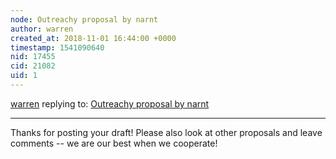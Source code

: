 ```yaml
---
node: Outreachy proposal by narnt
author: warren
created_at: 2018-11-01 16:44:00 +0000
timestamp: 1541090640
nid: 17455
cid: 21082
uid: 1
---
```




[warren](../profile/warren) replying to: [Outreachy proposal by narnt](../notes/thayshi/11-01-2018/outreachy-proposal-by-narnt)

----
Thanks for posting your draft! Please also look at other proposals and leave comments -- we are our best when we cooperate!